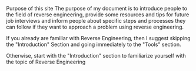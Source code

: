 Purpose of this site
The purpose of my document is to introduce people to the field of reverse engineering, provide some resources and tips for future job interviews and inform people about specific steps and processes they can follow if they want to approach a problem using reverse engineering.

If you already are familiar with Reverse Engineering, then I suggest skipping the "Introduction" Section and going immediately to the "Tools" section.

Otherwise, start with the "Introduction" section to familiarize yourself with the topic of Reverse Engineering
